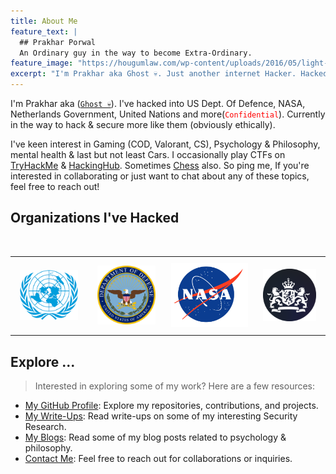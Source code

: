 ```yaml
---
title: About Me
feature_text: |
  ## Prakhar Porwal
  An Ordinary guy in the way to become Extra-Ordinary.
feature_image: "https://hougumlaw.com/wp-content/uploads/2016/05/light-website-backgrounds-light-color-background-images-light-color-background-images-for-website-1024x640.jpg"
excerpt: "I'm Prakhar aka Ghost 💀. Just another internet Hacker. Hacked United Nations, US Dept. Of Defence, NASA, Netherlands Government and more. Interest in Gaming (Call Of Duty, Valorant, Counter Strike), Psychology & Philosophy, mental health & last but not least Cars."
---
```


I'm Prakhar aka ([`Ghost 💀`](https://x.com/prakhar0x01)). I've hacked into US Dept. Of Defence, NASA, Netherlands Government, United Nations and more(<code style="color: red;">Confidential</code>). Currently in the way to hack & secure more like them (obviously ethically).

I've keen interest in Gaming (COD, Valorant, CS), Psychology & Philosophy, mental health & last but not least Cars. I occasionally play CTFs on [TryHackMe](https://tryhackme.com/p/PrakharPorwal) & [HackingHub](https://hackinghub.io/). Sometimes [Chess](https://www.chess.com/) also. So ping me, If you're interested in collaborating or just want to chat about any of these topics, feel free to reach out!

## Organizations I've Hacked
<table style="width: 100%; border-collapse: collapse; table-layout: fixed;">
<br>
        <tr>
            <td style="text-align: center; padding: 10px;">
                <img src="/assets/logos/un.png" alt="United Nations" width="110" style="max-width: 90%; height: auto;">
            </td>
            <td style="text-align: center; padding: 10px;">
                <img src="/assets/logos/dod.png" alt="US Department Of Defence" width="110" style="max-width: 90%; height: auto;">
            </td>
            <td style="text-align: center; padding: 10px;">
                <img src="/assets/logos/nasa-logo.svg" alt="NASA" width="130" style="max-width: 100%; height: auto;">
            </td>
            <td style="text-align: center; padding: 10px;">
                <img src="/assets/logos/rijks.png" alt="Netherlands Government" width="100" style="max-width: 90%; height: auto;">
            </td>
        </tr>
    </table>

## Explore ...
> Interested in exploring some of my work? Here are a few resources:

- <a href="https://github.com/prakhar0x01" target="_blank">My GitHub Profile</a>: Explore my repositories, contributions, and projects.
- <a href="https://prakhar0x01.github.io/categories/#write-ups" target="_blank">My Write-Ups</a>: Read write-ups on some of my interesting Security Research.
- <a href="https://prakhar0x01.github.io/categories/#mindset" target="_blank">My Blogs</a>: Read some of my blog posts related to psychology & philosophy.
- <a href="https://prakhar0x01.github.io/contact" target="_blank">Contact Me</a>: Feel free to reach out for collaborations or inquiries.
